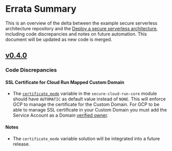# Errata Summary
This is an overview of the delta between the example secure serverless architecture repository and the [Deploy a secure serverless architecture](https://cloud.google.com/architecture/serverless-blueprint), including code discrepancies and notes on future automation. This document will be updated as new code is merged.

## [v0.4.0](https://github.com/GoogleCloudPlatform/terraform-google-cloud-run/releases/tag/v0.4.0)

### Code Discrepancies

#### SSL Certificate for Cloud Run Mapped Custom Domain

- The [`certificate_mode`](https://cloud.google.com/run/docs/reference/rpc/google.cloud.run.v1#google.cloud.run.v1.CertificateMode) variable in the `secure-cloud-run-core` module should have `AUTOMATIC` as default value instead of `NONE`. This will enforce GCP to manage the certificate for the Custom Domain. For GCP to be able to manage SSL certificate in your Custom Domain you must add the Service Account as a Domain [verified owner](https://cloud.google.com/run/docs/mapping-custom-domains#add-verified).

#### Notes
- The `certificate_mode` variable solution will be integrated into a future release.

